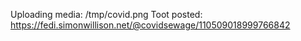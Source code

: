 Uploading media: /tmp/covid.png
Toot posted: https://fedi.simonwillison.net/@covidsewage/110509018999766842
